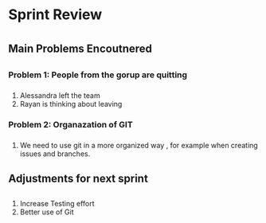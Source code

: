 # Sprint Review <h1> 
## Main Problems Encoutnered <h2> 
### Problem 1: People from the gorup are quitting <h3> 
1. Alessandra left the team
2. Rayan is thinking about leaving

### Problem 2: Organazation of GIT <h3> 
1. We need to use git in a more organized way , for example when creating issues and branches.

## Adjustments for next sprint <h2>
1. Increase Testing effort
2. Better use of Git


